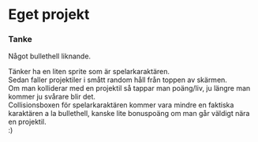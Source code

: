 # Eget projekt
### Tanke
Något bullethell liknande.

Tänker ha en liten sprite som är spelarkaraktären. \
Sedan faller projektiler i smått random håll från toppen av skärmen.\
Om man kolliderar med en projektil så tappar man poäng/liv, ju längre man kommer ju svårare blir det. \
Collisionsboxen för spelarkaraktären kommer vara mindre en faktiska karaktären a la bullethell, kanske lite bonuspoäng om man går väldigt nära en projektil. \
:)
